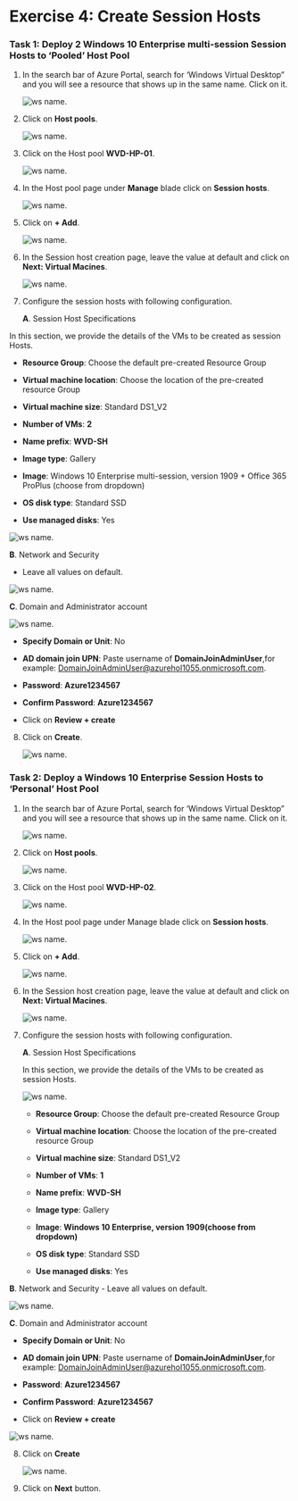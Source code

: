 # Exercise 4: Create Session Hosts

### **Task 1: Deploy 2 Windows 10 Enterprise multi-session Session Hosts to ‘Pooled’ Host Pool**

1. In the search bar of Azure Portal, search for ‘Windows Virtual Desktop” and you will see a resource that shows up in the same name. Click on it.

   ![ws name.](media/53.png)
     
2. Click on **Host pools**.

   ![ws name.](media/54.png)
     
3. Click on the Host pool **WVD-HP-01**.

   ![ws name.](media/55.png)
     
4. In the Host pool page under **Manage** blade click on **Session hosts**.

   ![ws name.](media/56.png)
     
5. Click on **+ Add**.

   ![ws name.](media/57.png)
    
6. In the Session host creation page, leave the value at default and click on **Next: Virtual Macines**.

   ![ws name.](media/58.png)
  
7. Configure the session hosts with following configuration.

   **A**. Session Host Specifications

In this section, we provide the details of the VMs to be created as session Hosts.    

   - **Resource Group**: Choose the default pre-created Resource Group

   - **Virtual machine location**: Choose the location of the pre-created resource Group

   - **Virtual machine size**: Standard DS1_V2 

   - **Number of VMs**: **2**
   
   - **Name prefix**: **WVD-SH** 

   - **Image type**: Gallery 

   - **Image**: Windows 10 Enterprise multi-session, version 1909 + Office 365 ProPlus (choose from dropdown) 

   - **OS disk type**: Standard SSD 

   - **Use managed disks**: Yes 
   
   ![ws name.](media/59.png)
   
  **B**. Network and Security 
   - Leave all values on default.
 
   ![ws name.](media/60.png)
 
 **C**. Domain and Administrator account 

  ![ws name.](media/61.png)
 
   - **Specify Domain or Unit**: No 

   - **AD domain join UPN**: Paste username of **DomainJoinAdminUser**,for example: DomainJoinAdminUser@azurehol1055.onmicrosoft.com.

   - **Password**: **Azure1234567**

   - **Confirm Password**: **Azure1234567**
   
   - Click on **Review + create**

8. Click on **Create**.

   ![ws name.](media/62.png)
  
### **Task 2: Deploy a Windows 10 Enterprise Session Hosts to ‘Personal’ Host Pool**

1. In the search bar of Azure Portal, search for ‘Windows Virtual Desktop” and you will see a resource that shows up in the same name. Click on it.

   ![ws name.](media/63.png)
  
2. Click on **Host pools**.

   ![ws name.](media/64.png)
   
3. Click on the Host pool **WVD-HP-02**.

   ![ws name.](media/65.png)
  
4. In the Host pool page under Manage blade click on **Session hosts**.

   ![ws name.](media/66.png)
  
5. Click on **+ Add**.

   ![ws name.](media/67.png)
  
6. In the Session host creation page, leave the value at default and click on **Next: Virtual Macines**.

   ![ws name.](media/68.png)
 
7. Configure the session hosts with following configuration.

   **A**. Session Host Specifications

   In this section, we provide the details of the VMs to be created as session Hosts. 
   
   ![ws name.](media/69.png)

   - **Resource Group**: Choose the default pre-created Resource Group

   - **Virtual machine location**: Choose the location of the pre-created resource Group

   - **Virtual machine size**: Standard DS1_V2 

   - **Number of VMs**: **1** 
   
   - **Name prefix**: **WVD-SH**

   - **Image type**: Gallery 

   - **Image**: **Windows 10 Enterprise, version 1909(choose from dropdown)** 

   - **OS disk type**: Standard SSD 

   - **Use managed disks**: Yes 

  **B**. Network and Security 
    - Leave all values on default.
 
   ![ws name.](media/70.png)
 
 **C**. Domain and Administrator account 

   - **Specify Domain or Unit**: No 

   - **AD domain join UPN**: Paste username of **DomainJoinAdminUser**,for example: DomainJoinAdminUser@azurehol1055.onmicrosoft.com.

   - **Password**: **Azure1234567**

   - **Confirm Password**: **Azure1234567**
   
   - Click on **Review + create**
    
  ![ws name.](media/71.png)
  
8. Click on **Create**

   ![ws name.](media/72.png)

9. Click on **Next** button.
